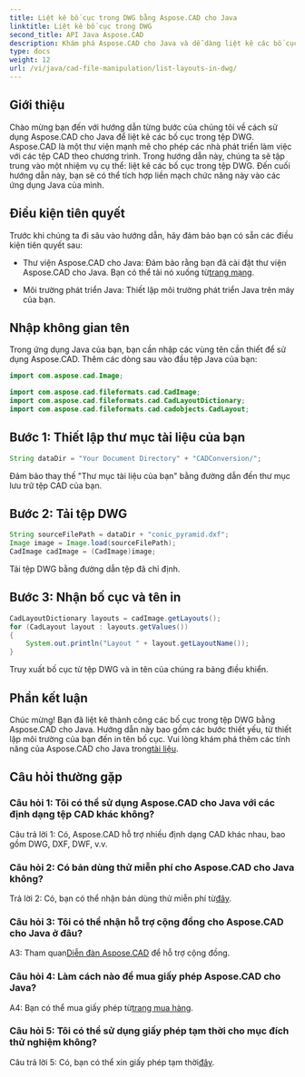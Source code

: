 ```yaml
---
title: Liệt kê bố cục trong DWG bằng Aspose.CAD cho Java
linktitle: Liệt kê bố cục trong DWG
second_title: API Java Aspose.CAD
description: Khám phá Aspose.CAD cho Java và dễ dàng liệt kê các bố cục trong tệp DWG. Tích hợp chức năng CAD mạnh mẽ vào các ứng dụng Java của bạn.
type: docs
weight: 12
url: /vi/java/cad-file-manipulation/list-layouts-in-dwg/
---
```

## Giới thiệu

Chào mừng bạn đến với hướng dẫn từng bước của chúng tôi về cách sử dụng Aspose.CAD cho Java để liệt kê các bố cục trong tệp DWG. Aspose.CAD là một thư viện mạnh mẽ cho phép các nhà phát triển làm việc với các tệp CAD theo chương trình. Trong hướng dẫn này, chúng ta sẽ tập trung vào một nhiệm vụ cụ thể: liệt kê các bố cục trong tệp DWG. Đến cuối hướng dẫn này, bạn sẽ có thể tích hợp liền mạch chức năng này vào các ứng dụng Java của mình.

## Điều kiện tiên quyết

Trước khi chúng ta đi sâu vào hướng dẫn, hãy đảm bảo bạn có sẵn các điều kiện tiên quyết sau:

-  Thư viện Aspose.CAD cho Java: Đảm bảo rằng bạn đã cài đặt thư viện Aspose.CAD cho Java. Bạn có thể tải nó xuống từ[trang mạng](https://releases.aspose.com/cad/java/).

- Môi trường phát triển Java: Thiết lập môi trường phát triển Java trên máy của bạn.

## Nhập không gian tên

Trong ứng dụng Java của bạn, bạn cần nhập các vùng tên cần thiết để sử dụng Aspose.CAD. Thêm các dòng sau vào đầu tệp Java của bạn:

```java
import com.aspose.cad.Image;

import com.aspose.cad.fileformats.cad.CadImage;
import com.aspose.cad.fileformats.cad.CadLayoutDictionary;
import com.aspose.cad.fileformats.cad.cadobjects.CadLayout;
```

## Bước 1: Thiết lập thư mục tài liệu của bạn

```java
String dataDir = "Your Document Directory" + "CADConversion/";
```

Đảm bảo thay thế "Thư mục tài liệu của bạn" bằng đường dẫn đến thư mục lưu trữ tệp CAD của bạn.

## Bước 2: Tải tệp DWG

```java
String sourceFilePath = dataDir + "conic_pyramid.dxf";
Image image = Image.load(sourceFilePath);
CadImage cadImage = (CadImage)image;
```

Tải tệp DWG bằng đường dẫn tệp đã chỉ định.

## Bước 3: Nhận bố cục và tên in

```java
CadLayoutDictionary layouts = cadImage.getLayouts();
for (CadLayout layout : layouts.getValues())
{
    System.out.println("Layout " + layout.getLayoutName());
}
```

Truy xuất bố cục từ tệp DWG và in tên của chúng ra bảng điều khiển.

## Phần kết luận

 Chúc mừng! Bạn đã liệt kê thành công các bố cục trong tệp DWG bằng Aspose.CAD cho Java. Hướng dẫn này bao gồm các bước thiết yếu, từ thiết lập môi trường của bạn đến in tên bố cục. Vui lòng khám phá thêm các tính năng của Aspose.CAD cho Java trong[tài liệu](https://reference.aspose.com/cad/java/).

## Câu hỏi thường gặp

### Câu hỏi 1: Tôi có thể sử dụng Aspose.CAD cho Java với các định dạng tệp CAD khác không?

Câu trả lời 1: Có, Aspose.CAD hỗ trợ nhiều định dạng CAD khác nhau, bao gồm DWG, DXF, DWF, v.v.

### Câu hỏi 2: Có bản dùng thử miễn phí cho Aspose.CAD cho Java không?

 Trả lời 2: Có, bạn có thể nhận bản dùng thử miễn phí từ[đây](https://releases.aspose.com/).

### Câu hỏi 3: Tôi có thể nhận hỗ trợ cộng đồng cho Aspose.CAD cho Java ở đâu?

 A3: Tham quan[Diễn đàn Aspose.CAD](https://forum.aspose.com/c/cad/19) để hỗ trợ cộng đồng.

### Câu hỏi 4: Làm cách nào để mua giấy phép Aspose.CAD cho Java?

 A4: Bạn có thể mua giấy phép từ[trang mua hàng](https://purchase.aspose.com/buy).

### Câu hỏi 5: Tôi có thể sử dụng giấy phép tạm thời cho mục đích thử nghiệm không?

 Câu trả lời 5: Có, bạn có thể xin giấy phép tạm thời[đây](https://purchase.aspose.com/temporary-license/).
